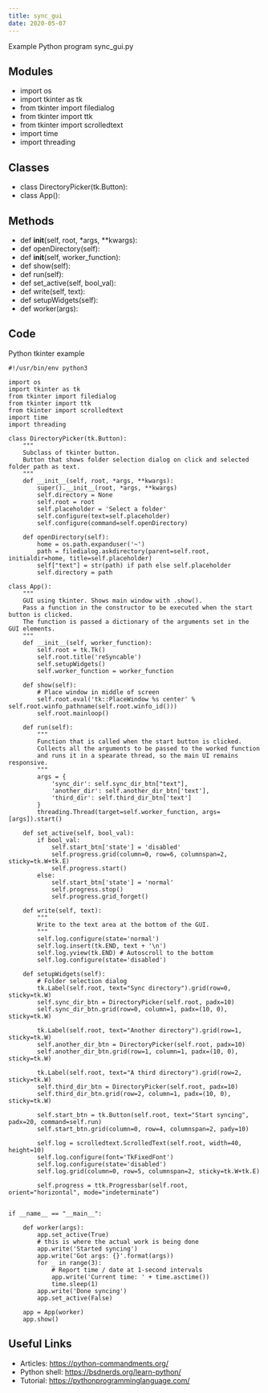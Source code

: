 ```yaml
---
title: sync_gui
date: 2020-05-07
---
```

Example Python program sync_gui.py

## Modules

* import os
* import tkinter as tk
* from tkinter import filedialog
* from tkinter import ttk
* from tkinter import scrolledtext
* import time
* import threading

## Classes

* class DirectoryPicker(tk.Button):
* class App():

## Methods

* def __init__(self, root, *args, **kwargs):
* def openDirectory(self):
* def __init__(self, worker_function):
* def show(self):
* def run(self):
* def set_active(self, bool_val):
* def write(self, text):
* def setupWidgets(self):
* def worker(args):

## Code

Python tkinter example

    #!/usr/bin/env python3
    
    import os
    import tkinter as tk
    from tkinter import filedialog
    from tkinter import ttk
    from tkinter import scrolledtext
    import time
    import threading
    
    class DirectoryPicker(tk.Button):
        """
        Subclass of tkinter button.
        Button that shows folder selection dialog on click and selected folder path as text.
        """
        def __init__(self, root, *args, **kwargs):
            super().__init__(root, *args, **kwargs)
            self.directory = None
            self.root = root
            self.placeholder = 'Select a folder'
            self.configure(text=self.placeholder)
            self.configure(command=self.openDirectory)
    
        def openDirectory(self):
            home = os.path.expanduser('~')
            path = filedialog.askdirectory(parent=self.root, initialdir=home, title=self.placeholder)
            self["text"] = str(path) if path else self.placeholder
            self.directory = path
    
    class App():
        """
        GUI using tkinter. Shows main window with .show().
        Pass a function in the constructor to be executed when the start button is clicked.
        The function is passed a dictionary of the arguments set in the GUI elements.
        """
        def __init__(self, worker_function):
            self.root = tk.Tk()
            self.root.title('reSyncable')
            self.setupWidgets()
            self.worker_function = worker_function
    
        def show(self):
            # Place window in middle of screen
            self.root.eval('tk::PlaceWindow %s center' % self.root.winfo_pathname(self.root.winfo_id()))
            self.root.mainloop()
    
        def run(self):
            """
            Function that is called when the start button is clicked.
            Collects all the arguments to be passed to the worked function
            and runs it in a spearate thread, so the main UI remains responsive.
            """
            args = {
                'sync_dir': self.sync_dir_btn["text"],
                'another_dir': self.another_dir_btn['text'],
                'third_dir': self.third_dir_btn['text']
            }
            threading.Thread(target=self.worker_function, args=[args]).start()
    
        def set_active(self, bool_val):
            if bool_val:
                self.start_btn['state'] = 'disabled'
                self.progress.grid(column=0, row=6, columnspan=2, sticky=tk.W+tk.E)
                self.progress.start()
            else:
                self.start_btn['state'] = 'normal'
                self.progress.stop()
                self.progress.grid_forget()
    
        def write(self, text):
            """
            Write to the text area at the bottom of the GUI.
            """
            self.log.configure(state='normal')
            self.log.insert(tk.END, text + '\n')
            self.log.yview(tk.END) # Autoscroll to the bottom
            self.log.configure(state='disabled')
    
        def setupWidgets(self):
            # Folder selection dialog
            tk.Label(self.root, text="Sync directory").grid(row=0, sticky=tk.W)
            self.sync_dir_btn = DirectoryPicker(self.root, padx=10)
            self.sync_dir_btn.grid(row=0, column=1, padx=(10, 0), sticky=tk.W)
    
            tk.Label(self.root, text="Another directory").grid(row=1, sticky=tk.W)
            self.another_dir_btn = DirectoryPicker(self.root, padx=10)
            self.another_dir_btn.grid(row=1, column=1, padx=(10, 0), sticky=tk.W)
    
            tk.Label(self.root, text="A third directory").grid(row=2, sticky=tk.W)
            self.third_dir_btn = DirectoryPicker(self.root, padx=10)
            self.third_dir_btn.grid(row=2, column=1, padx=(10, 0), sticky=tk.W)
    
            self.start_btn = tk.Button(self.root, text="Start syncing", padx=20, command=self.run)
            self.start_btn.grid(column=0, row=4, columnspan=2, pady=10)
    
            self.log = scrolledtext.ScrolledText(self.root, width=40, height=10)
            self.log.configure(font='TkFixedFont')
            self.log.configure(state='disabled')
            self.log.grid(column=0, row=5, columnspan=2, sticky=tk.W+tk.E)
    
            self.progress = ttk.Progressbar(self.root, orient="horizontal", mode="indeterminate")
    
    
    if __name__ == "__main__":
    
        def worker(args):
            app.set_active(True)
            # this is where the actual work is being done
            app.write('Started syncing')
            app.write('Got args: {}'.format(args))
            for _ in range(3):
                # Report time / date at 1-second intervals
                app.write('Current time: ' + time.asctime())
                time.sleep(1)
            app.write('Done syncing')
            app.set_active(False)
    
        app = App(worker)
        app.show()
    

## Useful Links

- Articles: https://python-commandments.org/
- Python shell: https://bsdnerds.org/learn-python/
- Tutorial: https://pythonprogramminglanguage.com/
